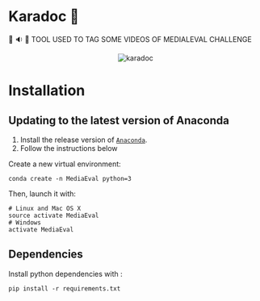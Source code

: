 # Karadoc :hamburger:

:movie_camera: :sound: :page_facing_up: TOOL USED TO TAG SOME VIDEOS OF MEDIALEVAL CHALLENGE

<p align="center">
	<img alt="karadoc" src="https://pbs.twimg.com/profile_images/650415117570543616/C7Y4mLPk.jpg">
</p>

# Installation

## Updating to the latest version of Anaconda

1. Install the release version of [`Anaconda`](https://www.continuum.io/downloads).
2. Follow the instructions below

Create a new virtual environment:
```
conda create -n MediaEval python=3
```
Then, launch it with:
```
# Linux and Mac OS X
source activate MediaEval
# Windows
activate MediaEval
```

## Dependencies

Install python dependencies with :
```
pip install -r requirements.txt
```
